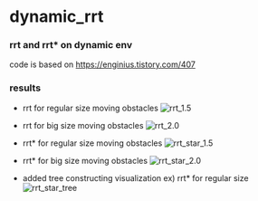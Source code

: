 # dynamic_rrt

### rrt and rrt* on dynamic env
code is based on https://enginius.tistory.com/407

### results
- rrt for regular size moving obstacles
  ![rrt_1.5](https://github.com/jeongeun980906/dynamic_rrt/blob/master/result/rrt_1.5.gif)

- rrt for big size moving obstacles
  ![rrt_2.0](https://github.com/jeongeun980906/dynamic_rrt/blob/master/result/rrt_2.0.gif)

- rrt* for regular size moving obstacles
  ![rrt_star_1.5](https://github.com/jeongeun980906/dynamic_rrt/blob/master/result/rrt_star_1.5v1.gif)

- rrt* for big size moving obstacles
  ![rrt_star_2.0](https://github.com/jeongeun980906/dynamic_rrt/blob/master/result/rrt_star_2.0.gif)

- added tree constructing visualization
  ex) rrt* for regular size
  ![rrt_star_tree](https://github.com/jeongeun980906/dynamic_rrt/blob/master/result/rrt_star_tree_1.5.gif) 
